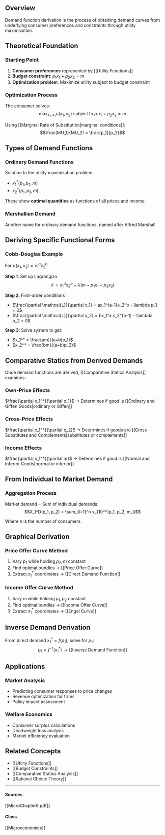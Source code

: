 ## Overview

Demand function derivation is the process of obtaining demand curves from underlying consumer preferences and constraints through utility maximization.

## Theoretical Foundation

### Starting Point
1. **Consumer preferences** represented by [[Utility Functions]]
2. **Budget constraint**: $p_1x_1 + p_2x_2 = m$
3. **Optimization problem**: Maximize utility subject to budget constraint

### Optimization Process
The consumer solves:
$$\max_{x_1, x_2} u(x_1, x_2) \text{ subject to } p_1x_1 + p_2x_2 = m$$

Using [[Marginal Rate of Substitution|marginal conditions]]:
$$\frac{MU_1}{MU_2} = \frac{p_1}{p_2}$$

## Types of Demand Functions

### Ordinary Demand Functions
Solution to the utility maximization problem:
- $x_1^*(p_1, p_2, m)$ 
- $x_2^*(p_1, p_2, m)$

These show **optimal quantities** as functions of all prices and income.

### Marshallian Demand
Another name for ordinary demand functions, named after Alfred Marshall.

## Deriving Specific Functional Forms

### Cobb-Douglas Example
For $u(x_1, x_2) = x_1^a x_2^b$:

**Step 1**: Set up Lagrangian
$$\mathcal{L} = x_1^a x_2^b + \lambda(m - p_1x_1 - p_2x_2)$$

**Step 2**: First-order conditions
- $\frac{\partial \mathcal{L}}{\partial x_1} = ax_1^{a-1}x_2^b - \lambda p_1 = 0$
- $\frac{\partial \mathcal{L}}{\partial x_2} = bx_1^a x_2^{b-1} - \lambda p_2 = 0$

**Step 3**: Solve system to get:
- $x_1^* = \frac{am}{(a+b)p_1}$
- $x_2^* = \frac{bm}{(a+b)p_2}$

## Comparative Statics from Derived Demands

Once demand functions are derived, [[Comparative Statics Analysis]] examines:

### Own-Price Effects
$\frac{\partial x_1^*}{\partial p_1}$ → Determines if good is [[Ordinary and Giffen Goods|ordinary or Giffen]]

### Cross-Price Effects  
$\frac{\partial x_1^*}{\partial p_2}$ → Determines if goods are [[Gross Substitutes and Complements|substitutes or complements]]

### Income Effects
$\frac{\partial x_1^*}{\partial m}$ → Determines if good is [[Normal and Inferior Goods|normal or inferior]]

## From Individual to Market Demand

### Aggregation Process
Market demand = Sum of individual demands:
$$X_1^D(p_1, p_2) = \sum_{i=1}^n x_{1i}^*(p_1, p_2, m_i)$$

Where $n$ is the number of consumers.

## Graphical Derivation

### Price Offer Curve Method
1. Vary $p_1$ while holding $p_2, m$ constant
2. Find optimal bundles → [[Price Offer Curve]]
3. Extract $x_1^*$ coordinates → [[Direct Demand Function]]

### Income Offer Curve Method  
1. Vary $m$ while holding $p_1, p_2$ constant
2. Find optimal bundles → [[Income Offer Curve]]
3. Extract $x_1^*$ coordinates → [[Engel Curve]]

## Inverse Demand Derivation

From direct demand $x_1^* = f(p_1)$, solve for $p_1$:
$$p_1 = f^{-1}(x_1^*) \rightarrow \text{[[Inverse Demand Function]]}$$

## Applications

### Market Analysis
- Predicting consumer responses to price changes
- Revenue optimization for firms
- Policy impact assessment

### Welfare Economics
- Consumer surplus calculations
- Deadweight loss analysis
- Market efficiency evaluation

## Related Concepts

- [[Utility Functions]]
- [[Budget Constraints]]  
- [[Comparative Statics Analysis]]
- [[Rational Choice Theory]]

---
#### Sources
[[MicroChapter6.pdf]]
#### Class
[[Microeconomics]]